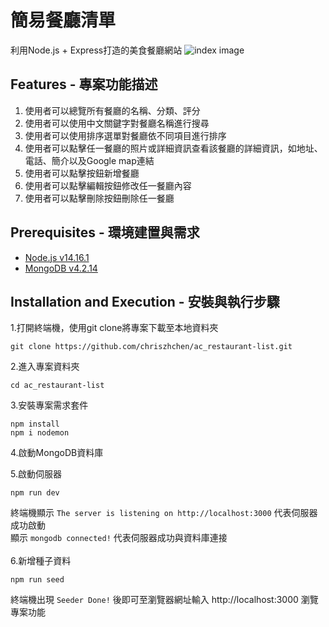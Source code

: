 # 簡易餐廳清單
利用Node.js + Express打造的美食餐廳網站
![index image](https://github.com/chriszychen/ac_restaurant-list/blob/main/public/image/index.PNG)
## Features - 專案功能描述
1. 使用者可以總覽所有餐廳的名稱、分類、評分
2. 使用者可以使用中文關鍵字對餐廳名稱進行搜尋
3. 使用者可以使用排序選單對餐廳依不同項目進行排序
4. 使用者可以點擊任一餐廳的照片或詳細資訊查看該餐廳的詳細資訊，如地址、電話、簡介以及Google map連結
5. 使用者可以點擊按鈕新增餐廳
6. 使用者可以點擊編輯按鈕修改任一餐廳內容
7. 使用者可以點擊刪除按鈕刪除任一餐廳

## Prerequisites - 環境建置與需求

* [Node.js v14.16.1](https://nodejs.org/en/)
* [MongoDB v4.2.14](https://www.mongodb.com/try/download/community)

## Installation and Execution - 安裝與執行步驟
1.打開終端機，使用git clone將專案下載至本地資料夾
```
git clone https://github.com/chriszhchen/ac_restaurant-list.git
```

2.進入專案資料夾
```
cd ac_restaurant-list
```

3.安裝專案需求套件
```
npm install 
npm i nodemon
```

4.啟動MongoDB資料庫<br/>

5.啟動伺服器
```
npm run dev
```

終端機顯示 ```The server is listening on http://localhost:3000``` 代表伺服器成功啟動<br/>
顯示 ```mongodb connected!``` 代表伺服器成功與資料庫連接 <br/>
<br/>
6.新增種子資料
```
npm run seed
```
終端機出現 ```Seeder Done!``` 後即可至瀏覽器網址輸入 http://localhost:3000 瀏覽專案功能
